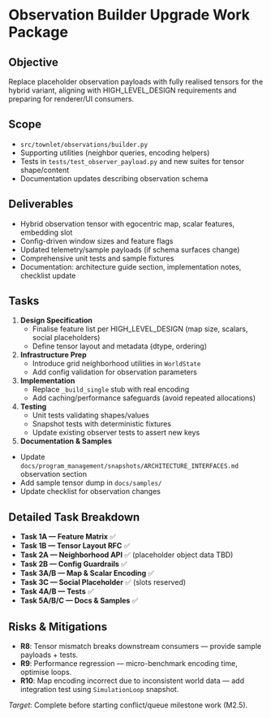 # Observation Builder Upgrade Work Package

## Objective
Replace placeholder observation payloads with fully realised tensors for the hybrid variant, aligning with HIGH_LEVEL_DESIGN requirements and preparing for renderer/UI consumers.

## Scope
- `src/townlet/observations/builder.py`
- Supporting utilities (neighbor queries, encoding helpers)
- Tests in `tests/test_observer_payload.py` and new suites for tensor shape/content
- Documentation updates describing observation schema

## Deliverables
- Hybrid observation tensor with egocentric map, scalar features, embedding slot
- Config-driven window sizes and feature flags
- Updated telemetry/sample payloads (if schema surfaces change)
- Comprehensive unit tests and sample fixtures
- Documentation: architecture guide section, implementation notes, checklist update

## Tasks
1. **Design Specification**
   - Finalise feature list per HIGH_LEVEL_DESIGN (map size, scalars, social placeholders)
   - Define tensor layout and metadata (dtype, ordering)
2. **Infrastructure Prep**
   - Introduce grid neighborhood utilities in `WorldState`
   - Add config validation for observation parameters
3. **Implementation**
   - Replace `_build_single` stub with real encoding
   - Add caching/performance safeguards (avoid repeated allocations)
4. **Testing**
   - Unit tests validating shapes/values
   - Snapshot tests with deterministic fixtures
   - Update existing observer tests to assert new keys
5. **Documentation & Samples**
  - Update `docs/program_management/snapshots/ARCHITECTURE_INTERFACES.md` observation section
   - Add sample tensor dump in `docs/samples/`
   - Update checklist for observation changes

## Detailed Task Breakdown
- **Task 1A — Feature Matrix** ✅
- **Task 1B — Tensor Layout RFC** ✅
- **Task 2A — Neighborhood API** ✅ (placeholder object data TBD)
- **Task 2B — Config Guardrails** ✅
- **Task 3A/B — Map & Scalar Encoding** ✅
- **Task 3C — Social Placeholder** ✅ (slots reserved)
- **Task 4A/B — Tests** ✅
- **Task 5A/B/C — Docs & Samples** ✅

## Risks & Mitigations
- **R8**: Tensor mismatch breaks downstream consumers — provide sample payloads + tests.
- **R9**: Performance regression — micro-benchmark encoding time, optimise loops.
- **R10**: Map encoding incorrect due to inconsistent world data — add integration test using `SimulationLoop` snapshot.

_Target_: Complete before starting conflict/queue milestone work (M2.5).
